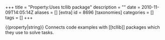 +++
title = "Property:Uses tcllib package"
description = ""
date = 2010-11-09T14:05:14Z
aliases = []
[extra]
id = 8696
[taxonomies]
categories = []
tags = []
+++

{{property|string}}
Connects code examples with [[tcllib]] packages which they use to solve tasks.
